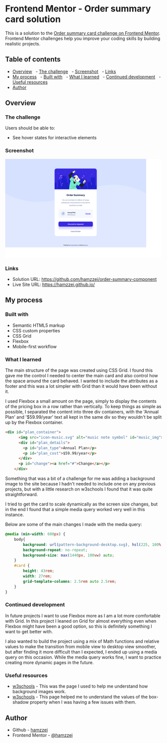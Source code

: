 # Frontend Mentor - Order summary card solution

This is a solution to the [Order summary card challenge on Frontend Mentor](https://www.frontendmentor.io/challenges/order-summary-component-QlPmajDUj). Frontend Mentor challenges help you improve your coding skills by building realistic projects. 

## Table of contents

- [Overview](#overview)
  - [The challenge](#the-challenge)
  - [Screenshot](#screenshot)
  - [Links](#links)
- [My process](#my-process)
  - [Built with](#built-with)
  - [What I learned](#what-i-learned)
  - [Continued development](#continued-development)
  - [Useful resources](#useful-resources)
- [Author](#author)

## Overview

### The challenge

Users should be able to:

- See hover states for interactive elements

### Screenshot

![](./screenshot-order-summary-card.png)

### Links

- Solution URL: https://github.com/hamzzei/order-summary-component
- Live Site URL: https://hamzzei.github.io/

## My process

### Built with

- Semantic HTML5 markup
- CSS custom properties
- CSS Grid
- Flexbox
- Mobile-first workflow

### What I learned

The main structure of the page was created using CSS Grid. I found this gave me the control I needed to center the main card and also control how the space around the card behaved. I wanted to include the attributes as a footer and this was a lot simpler with Grid than it would have been without it. 

I used Flexbox a small amount on the page, simply to display the contents of the pricing box in a row rather than vertically. To keep things as simple as possible, I separated the content into three div containers, with the 'Annual Plan' and '$59.99/year' text all kept in the same div so they wouldn't be split up by the Flexbox container.

```html
<div id="plan_container">
      <img src="icon-music.svg" alt="music note symbol" id="music_img">
      <div id="plan_details">
        <p id="plan_type">Annual Plan</p>
        <p id="plan_cost">$59.99/year</p>
      </div>
      <p id="change"><a href="#">Change</a></p>
    </div>
```
Something that was a bit of a challenge for me was adding a background image to the site because I hadn't needed to include one on any previous projects, but with a little research on w3schools I found that it was quite straightforward.

I tried to get the card to scale dynamically as the screen size changes, but in the end I found that a simple media query worked very well in this instance. 

Below are some of the main changes I made with the media query: 

```css
@media (min-width: 600px) {
    body{
        background: url(pattern-background-desktop.svg), hsl(225, 100%, 94%);
        background-repeat: no-repeat;
        background-size: max(1440px, 100vw) auto;
    }
    #card {
        height: 43rem;
        width: 27rem;
        grid-template-columns: 2.5rem auto 2.5rem;
    }
}
```

### Continued development

In future projects I want to use Flexbox more as I am a lot more comfortable with Grid. In this project I leaned on Grid for almost everything even when Flexbox might have been a good option, so this is definitely something I want to get better with.

I also wanted to build the project using a mix of Math functions and relative values to make the transition from mobile view to desktop view smoother, but after finding it more difficult than I expected, I ended up using a media query on this occasion. While the media query works fine, I want to practice creating more dynamic pages in the future.

### Useful resources

- [w3schools](https://www.w3schools.com/cssref/pr_background-image.asp) - This was the page I used to help me understand how background images work.
- [w3schools](https://www.w3schools.com/cssref/css3_pr_box-shadow.asp) - This page helped me to understand the values of the box-shadow property when I was having a few issues with them.

## Author

- Github - [hamzzei](https://github.com/hamzzei)
- Frontend Mentor - [@hamzzei](https://www.frontendmentor.io/profile/hamzzei)

